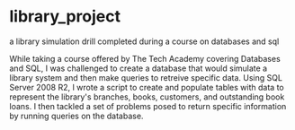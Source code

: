 # library_project
a library simulation drill completed during a course on databases and sql

While taking a course offered by The Tech Academy covering Databases and SQL, I was challenged to create a database that would 
simulate a library system and then make queries to retreive specific data. Using SQL Server 2008 R2, I wrote a script to create and populate tables with data to represent the library's branches, books, customers, and outstanding book loans. I then tackled a set of problems posed to return specific information by running queries on the database.
